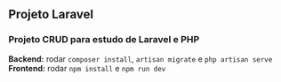 ## Projeto Laravel

### Projeto CRUD para estudo de Laravel e PHP

**Backend:** rodar `composer install`, `artisan migrate` e `php artisan serve` <br>
**Frontend:** rodar `npm install` e `npm run dev`
